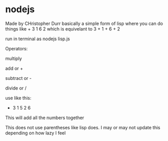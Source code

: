 nodejs
======
Made by CHristopher Durr
basically a simple form of lisp where you can do things like + 3 1 6 2 which is equivelant to 
3 + 1 + 6 + 2

run in terminal as nodejs lisp.js

Operators:

multiply

add or +

subtract or -

divide or /

use like this:

+ 3 1 5 2 6 

This will add all the numbers together

This does not use parentheses like lisp does.
I may or may not update this depending on how lazy I feel 

